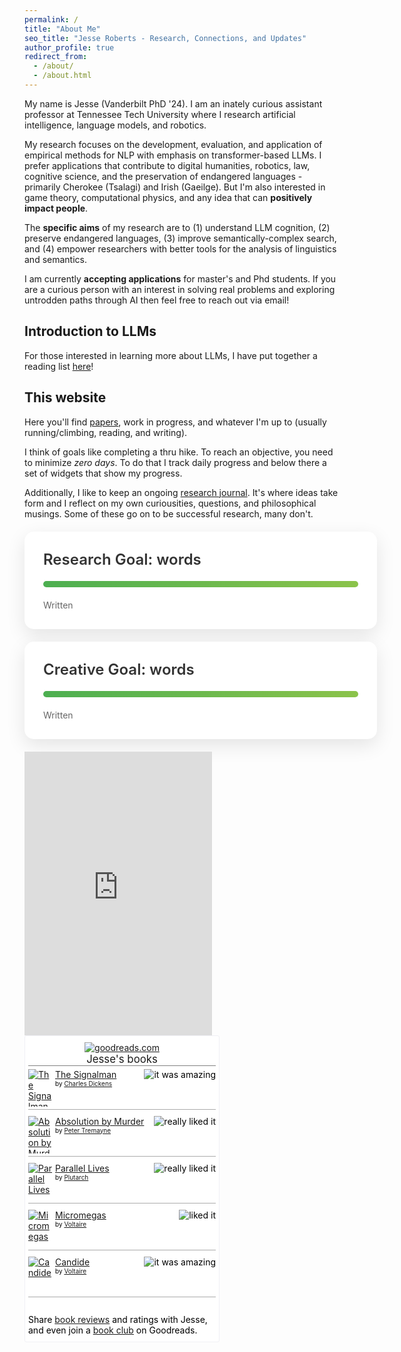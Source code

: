 ```yaml
---
permalink: /
title: "About Me"
seo_title: "Jesse Roberts - Research, Connections, and Updates"
author_profile: true
redirect_from: 
  - /about/
  - /about.html
---
```




My name is Jesse (Vanderbilt PhD '24). I am an inately curious assistant professor at Tennessee Tech University where I research artificial intelligence, language models, and robotics. 

My research focuses on the development, evaluation, and application of empirical methods for NLP with emphasis on transformer-based LLMs. I prefer applications that contribute to digital humanities, robotics, law, cognitive science, and the preservation of endangered languages - primarily Cherokee (Tsalagi) and Irish (Gaeilge). But I'm also interested in game theory, computational physics, and any idea that can **positively impact people**. 

The **specific aims** of my research are to (1) understand LLM cognition, (2) preserve endangered languages, (3) improve semantically-complex search, and (4) empower researchers with better tools for the analysis of linguistics and semantics.

I am currently **accepting applications** for master's and Phd students. If you are a curious person with an interest in solving real problems and exploring untrodden paths through AI then feel free to reach out via email!

Introduction to LLMs
------
For those interested in learning more about LLMs, I have put together a reading list [here](https://www.zotero.org/groups/5650079/llm_foundations_reading/items/PA9EGZCE)!

This website
------
Here you'll find [papers](/publications/), work in progress, and whatever I'm up to (usually running/climbing, reading, and writing). 

I think of goals like completing a thru hike. To reach an objective, you need to minimize _zero days_. To do that I track daily progress and below there a set of widgets that show my progress. 

Additionally, I like to keep an ongoing [research journal](/year-archive/). It's where ideas take form and I reflect on my own curiousities, questions, and philosophical musings. Some of these go on to be successful research, many don't. 



<div float="left">


<!-- This is the area where writing progress is shown -->

<link href="https://fonts.googleapis.com/css2?family=Inter:wght@400;600;700&display=swap" rel="stylesheet">
<link href="https://fonts.googleapis.com/css2?family=Inter:wght@400;600;700&display=swap" rel="stylesheet">


<style>
  .countdown-wrap {
  width: 100%;
  max-width: 650px;
  padding: 30px;
  font-family: 'Inter', sans-serif;
  margin: 20px auto;
  color: #333;
  background-color: #ffffff;
  border-radius: 15px;
  box-shadow: 0 10px 30px rgba(0,0,0,0.1);
}

.countdown-wrap .goal {
  font-size: 24px;
  font-weight: 600;
  margin-bottom: 20px;
}

.countdown-wrap .glass {
  width: 100%;
  height: 10px;
  background: #f0f0f0;
  border-radius: 5px;
  overflow: hidden;
  margin-bottom: 20px;
}

.countdown-wrap .progress {
  height: 10px;
  background: linear-gradient(90deg, #4CAF50, #8BC34A);
  transition: width 0.5s ease-in-out;
}

.countdown-wrap .goal-stats {
  display: flex;
  justify-content: space-between;
}

.countdown-wrap .goal-stat {
  text-align: center;
}

.countdown-wrap .goal-number {
  font-size: 28px;
  font-weight: 700;
  color: #4CAF50;
}

.countdown-wrap .goal-label {
  font-size: 14px;
  color: #666;
}

@media screen and (max-width: 480px) {
  .countdown-wrap {
    padding: 20px;
  }
  
  .countdown-wrap .goal {
    font-size: 20px;
  }
  
  .countdown-wrap .goal-number {
    font-size: 24px;
  }
}
</style>

<div class="countdown-wrap">
  <div class="goal">Research Goal: <span class="goal-value"></span> words</div>
  <div class="glass">
    <div id="progress1" class="progress" data-goal="" data-progress=""></div>
  </div>
  <div class="goal-stats">
    <div class="goal-stat">
      <span class="goal-number progress-value"></span>
      <span class="goal-label">Written</span>
    </div>
    <div class="goal-stat">
      <span class="goal-number daysLeft"></span>
      <span class="goal-label"> </span>
    </div>
  </div>
</div>

<div class="countdown-wrap">
  <div class="goal">Creative Goal: <span class="goal-value"></span> words</div>
  <div class="glass">
    <div id="progress2" class="progress" data-goal="" data-progress=""></div>
  </div>
  <div class="goal-stats">
    <div class="goal-stat">
      <span class="goal-number progress-value"></span>
      <span class="goal-label">Written</span>
    </div>
    <div class="goal-stat">
      <span class="goal-number daysLeft"></span>
      <span class="goal-label"> </span>
    </div>
  </div>
</div>

<script>
  function updateProgress(goalId, goal, progress) {
    const progressElement = document.getElementById(goalId);
    const percentage = (progress / goal) * 100;
    progressElement.style.width = percentage + '%';
    progressElement.dataset.goal = goal;
    progressElement.dataset.progress = progress;

    const wrapperElement = progressElement.closest('.countdown-wrap');
    wrapperElement.querySelector('.goal-value').textContent = goal;
    wrapperElement.querySelector('.progress-value').textContent = progress;

    const targetDate = TARGET_DATES[goalId];
    const daysLeft = getDaysLeft(targetDate);
    const formattedDate = formatDate(targetDate);
    const daysLeftElement = wrapperElement.querySelector('.daysLeft');
    daysLeftElement.textContent = `${daysLeft} till ${formattedDate}`;
  }

  function getDaysLeft(targetDate) {
    const today = new Date();
    const endDate = new Date(targetDate);
    const oneDay = 1000 * 60 * 60 * 24;
    const daysLeft = Math.ceil((endDate.getTime() - today.getTime()) / oneDay);
    return daysLeft > 0 ? daysLeft : 0;
  }

  function formatDate(dateString) {
    const date = new Date(dateString);
    const options = { month: 'short', day: 'numeric' };
    return date.toLocaleDateString('en-US', options);
  }
  
  // Set goals and progress
  const TARGET_DATES = {
    'progress1': "{{ site.research_date }}",
    'progress2': "{{ site.creative_date }}"
  };
  updateProgress('progress1', {{ site.research_goal }}, {{ site.research_words }}); // Research goal
  updateProgress('progress2', {{ site.creative_goal }}, {{ site.creative_words }});  // Creative goal
</script>

<!-- This is the end of writing progress -->



<iframe height='454' width='300' frameborder='0' allowtransparency='true' scrolling='no' src='https://www.strava.com/athletes/100752705/latest-rides/274d85ff1858403cdb3ff73155d333f9acb777f8'></iframe>

<!-- Show static HTML/CSS as a placeholder in case js is not enabled - javascript include will override this if things work -->
<style type="text/css" media="screen">
.gr_custom_widget_ {
/* customize your Goodreads widget  here*/
width: 300px
}
.gr_custom_container_ {
/* customize your Goodreads widget container here*/
border: 1px solid #f0f0f5;
border-radius:3px;
padding: 10px 5px 10px 5px;
background-color: #FFF;
color: #000;
width: 300px
}
.gr_custom_header_ {
/* customize your Goodreads header here*/
border-bottom: 1px solid gray;
width: 100%;
margin-bottom: 5px;
text-align: center;
font-size: 120%
}
.gr_custom_each_container_ {
/* customize each individual book container here */
width: 100%;
clear: both;
margin-bottom: 10px;
overflow: auto;
padding-bottom: 4px;
border-bottom: 1px solid #aaa;
}
.gr_custom_book_container_ {
/* customize your book covers here */
overflow: hidden;
height: 60px;
float: left;
margin-right: 4px;
width: 39px;
}
.gr_custom_author_ {
/* customize your author names here */
font-size: 10px;
}
.gr_custom_tags_ {
/* customize your tags here */
font-size: 10px;
color: gray;
}
.gr_custom_rating_ {
/* customize your rating stars here */
float: right;
}
</style>
<div style="width: 300px; float: left">
<div id="gr_custom_widget_">
    <div class="gr_custom_container_">

<center>
<a rel="nofollow" href="https://www.goodreads.com/"><img alt="goodreads.com" style="border:0" src="https://s.gr-assets.com/images/widget/widget_logo.gif" /></a>
  
<div class="gr_custom_header_">
<a style="text-decoration: none;" rel="nofollow" href="https://www.goodreads.com/review/list/178001093-jesse-roberts?shelf=read&amp;utm_medium=api&amp;utm_source=custom_widget">Jesse&#39;s books</a>
</div>

</center>


<div class="gr_custom_each_container_">
    <div class="gr_custom_book_container_">
      <a title="The Signalman" rel="nofollow" href="https://www.goodreads.com/review/show/6485616200?utm_medium=api&amp;utm_source=custom_widget"><img alt="The Signalman" border="0" src="https://i.gr-assets.com/images/S/compressed.photo.goodreads.com/books/1338150001l/9968921._SY75_.jpg" /></a>
    </div>
    <div class="gr_custom_rating_">
      <span class=" staticStars notranslate" title="it was amazing"><img alt="it was amazing" src="https://s.gr-assets.com/images/layout/gr_red_star_active.png" /><img alt="" src="https://s.gr-assets.com/images/layout/gr_red_star_active.png" /><img alt="" src="https://s.gr-assets.com/images/layout/gr_red_star_active.png" /><img alt="" src="https://s.gr-assets.com/images/layout/gr_red_star_active.png" /><img alt="" src="https://s.gr-assets.com/images/layout/gr_red_star_active.png" /></span>
    </div>
    <div class="gr_custom_title_">
      <a rel="nofollow" href="https://www.goodreads.com/review/show/6485616200?utm_medium=api&amp;utm_source=custom_widget">The Signalman</a>
    </div>
    <div class="gr_custom_author_">
      by <a rel="nofollow" href="https://www.goodreads.com/author/show/239579.Charles_Dickens">Charles Dickens</a>
    </div>
</div>
<div class="gr_custom_each_container_">
    <div class="gr_custom_book_container_">
      <a title="Absolution by Murder (Sister Fidelma, #1)" rel="nofollow" href="https://www.goodreads.com/review/show/6485615630?utm_medium=api&amp;utm_source=custom_widget"><img alt="Absolution by Murder" border="0" src="https://i.gr-assets.com/images/S/compressed.photo.goodreads.com/books/1399951107l/706476._SY75_.jpg" /></a>
    </div>
    <div class="gr_custom_rating_">
      <span class=" staticStars notranslate" title="really liked it"><img alt="really liked it" src="https://s.gr-assets.com/images/layout/gr_red_star_active.png" /><img alt="" src="https://s.gr-assets.com/images/layout/gr_red_star_active.png" /><img alt="" src="https://s.gr-assets.com/images/layout/gr_red_star_active.png" /><img alt="" src="https://s.gr-assets.com/images/layout/gr_red_star_active.png" /><img alt="" src="https://s.gr-assets.com/images/layout/gr_red_star_inactive.png" /></span>
    </div>
    <div class="gr_custom_title_">
      <a rel="nofollow" href="https://www.goodreads.com/review/show/6485615630?utm_medium=api&amp;utm_source=custom_widget">Absolution by Murder</a>
    </div>
    <div class="gr_custom_author_">
      by <a rel="nofollow" href="https://www.goodreads.com/author/show/16291.Peter_Tremayne">Peter Tremayne</a>
    </div>
</div>
<div class="gr_custom_each_container_">
    <div class="gr_custom_book_container_">
      <a title="Parallel Lives" rel="nofollow" href="https://www.goodreads.com/review/show/6485614975?utm_medium=api&amp;utm_source=custom_widget"><img alt="Parallel Lives" border="0" src="https://i.gr-assets.com/images/S/compressed.photo.goodreads.com/books/1365654635l/3679100._SY75_.jpg" /></a>
    </div>
    <div class="gr_custom_rating_">
      <span class=" staticStars notranslate" title="really liked it"><img alt="really liked it" src="https://s.gr-assets.com/images/layout/gr_red_star_active.png" /><img alt="" src="https://s.gr-assets.com/images/layout/gr_red_star_active.png" /><img alt="" src="https://s.gr-assets.com/images/layout/gr_red_star_active.png" /><img alt="" src="https://s.gr-assets.com/images/layout/gr_red_star_active.png" /><img alt="" src="https://s.gr-assets.com/images/layout/gr_red_star_inactive.png" /></span>
    </div>
    <div class="gr_custom_title_">
      <a rel="nofollow" href="https://www.goodreads.com/review/show/6485614975?utm_medium=api&amp;utm_source=custom_widget">Parallel Lives</a>
    </div>
    <div class="gr_custom_author_">
      by <a rel="nofollow" href="https://www.goodreads.com/author/show/31015.Plutarch">Plutarch</a>
    </div>
</div>
<div class="gr_custom_each_container_">
    <div class="gr_custom_book_container_">
      <a title="Micromegas" rel="nofollow" href="https://www.goodreads.com/review/show/6485614197?utm_medium=api&amp;utm_source=custom_widget"><img alt="Micromegas" border="0" src="https://i.gr-assets.com/images/S/compressed.photo.goodreads.com/books/1181459579l/1156110._SX50_.jpg" /></a>
    </div>
    <div class="gr_custom_rating_">
      <span class=" staticStars notranslate" title="liked it"><img alt="liked it" src="https://s.gr-assets.com/images/layout/gr_red_star_active.png" /><img alt="" src="https://s.gr-assets.com/images/layout/gr_red_star_active.png" /><img alt="" src="https://s.gr-assets.com/images/layout/gr_red_star_active.png" /><img alt="" src="https://s.gr-assets.com/images/layout/gr_red_star_inactive.png" /><img alt="" src="https://s.gr-assets.com/images/layout/gr_red_star_inactive.png" /></span>
    </div>
    <div class="gr_custom_title_">
      <a rel="nofollow" href="https://www.goodreads.com/review/show/6485614197?utm_medium=api&amp;utm_source=custom_widget">Micromegas</a>
    </div>
    <div class="gr_custom_author_">
      by <a rel="nofollow" href="https://www.goodreads.com/author/show/5754446.Voltaire">Voltaire</a>
    </div>
</div>
<div class="gr_custom_each_container_">
    <div class="gr_custom_book_container_">
      <a title="Candide" rel="nofollow" href="https://www.goodreads.com/review/show/6485613748?utm_medium=api&amp;utm_source=custom_widget"><img alt="Candide" border="0" src="https://i.gr-assets.com/images/S/compressed.photo.goodreads.com/books/1345060082l/19380._SY75_.jpg" /></a>
    </div>
    <div class="gr_custom_rating_">
      <span class=" staticStars notranslate" title="it was amazing"><img alt="it was amazing" src="https://s.gr-assets.com/images/layout/gr_red_star_active.png" /><img alt="" src="https://s.gr-assets.com/images/layout/gr_red_star_active.png" /><img alt="" src="https://s.gr-assets.com/images/layout/gr_red_star_active.png" /><img alt="" src="https://s.gr-assets.com/images/layout/gr_red_star_active.png" /><img alt="" src="https://s.gr-assets.com/images/layout/gr_red_star_active.png" /></span>
    </div>
    <div class="gr_custom_title_">
      <a rel="nofollow" href="https://www.goodreads.com/review/show/6485613748?utm_medium=api&amp;utm_source=custom_widget">Candide</a>
    </div>
    <div class="gr_custom_author_">
      by <a rel="nofollow" href="https://www.goodreads.com/author/show/5754446.Voltaire">Voltaire</a>
    </div>
</div>
<br style="clear: both"/>

<noscript>
Share <a rel="nofollow" href="https://www.goodreads.com/">book reviews</a> and ratings with Jesse, and even join a <a rel="nofollow" href="https://www.goodreads.com/group">book club</a> on Goodreads.
</noscript>
</div>

</div>

<script src="https://www.goodreads.com/review/custom_widget/178001093.Jesse's%20bookshelf:%20read?cover_position=left&cover_size=small&num_books=5&order=d&shelf=read&show_author=1&show_cover=1&show_rating=1&show_review=0&show_tags=0&show_title=1&sort=date_read" type="text/javascript" charset="utf-8"></script>


</div>
</div>




